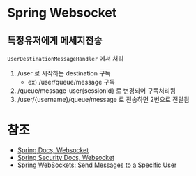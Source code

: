 # Spring Websocket

## 특정유저에게 메세지전송

`UserDestinationMessageHandler` 에서 처리

1. /user 로 시작하는 destination 구독
   - ex) /user/queue/message 구독 
2. /queue/message-user{sessionId} 로 변경되어 구독처리됨
3. /user/{username}/queue/message 로 전송하면 2번으로 전달됨

# 참조

- [Spring Docs, Websocket](https://docs.spring.io/spring-framework/docs/5.3.x/reference/html/web.html#websocket-stomp)
- [Spring Security Docs, Websocket](https://docs.spring.io/spring-security/reference/5.7/servlet/integrations/websocket.html)
- [Spring WebSockets: Send Messages to a Specific User](https://www.baeldung.com/spring-websockets-send-message-to-user)
